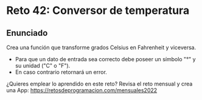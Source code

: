 # Reto 42: Conversor de temperatura

## Enunciado

Crea una función que transforme grados Celsius en Fahrenheit y viceversa.

- Para que un dato de entrada sea correcto debe poseer un símbolo "°" y su unidad ("C" o "F").
- En caso contrario retornará un error.

¿Quieres emplear lo aprendido en este reto? Revisa el reto mensual y crea una App: https://retosdeprogramacion.com/mensuales2022
